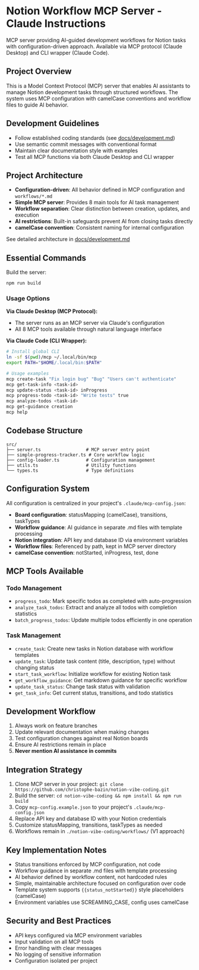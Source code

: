 # Notion Workflow MCP Server - Claude Instructions

MCP server providing AI-guided development workflows for Notion tasks with configuration-driven approach. Available via MCP protocol (Claude Desktop) and CLI wrapper (Claude Code).

## Project Overview

This is a Model Context Protocol (MCP) server that enables AI assistants to manage Notion development tasks through structured workflows. The system uses MCP configuration with camelCase conventions and workflow files to guide AI behavior.

## Development Guidelines

- Follow established coding standards (see [docs/development.md](docs/development.md))
- Use semantic commit messages with conventional format
- Maintain clear documentation style with examples
- Test all MCP functions via both Claude Desktop and CLI wrapper

## Project Architecture

- **Configuration-driven**: All behavior defined in MCP configuration and `workflows/*.md`
- **Simple MCP server**: Provides 8 main tools for AI task management
- **Workflow separation**: Clear distinction between creation, updates, and execution
- **AI restrictions**: Built-in safeguards prevent AI from closing tasks directly
- **camelCase convention**: Consistent naming for internal configuration

See detailed architecture in [docs/development.md](docs/development.md)

## Essential Commands

Build the server:

```bash
npm run build
```

### Usage Options

**Via Claude Desktop (MCP Protocol):**
- The server runs as an MCP server via Claude's configuration
- All 8 MCP tools available through natural language interface

**Via Claude Code (CLI Wrapper):**
```bash
# Install global CLI
ln -sf $(pwd)/mcp ~/.local/bin/mcp
export PATH="$HOME/.local/bin:$PATH"

# Usage examples
mcp create-task "Fix login bug" "Bug" "Users can't authenticate"
mcp get-task-info <task-id>
mcp update-status <task-id> inProgress
mcp progress-todo <task-id> "Write tests" true
mcp analyze-todos <task-id>
mcp get-guidance creation
mcp help
```

## Codebase Structure

```
src/
├── server.ts                 # MCP server entry point
├── simple-progress-tracker.ts # Core workflow logic  
├── config-loader.ts          # Configuration management
├── utils.ts                  # Utility functions
└── types.ts                  # Type definitions
```

## Configuration System

All configuration is centralized in your project's `.claude/mcp-config.json`:
- **Board configuration**: statusMapping (camelCase), transitions, taskTypes
- **Workflow guidance**: AI guidance in separate .md files with template processing
- **Notion integration**: API key and database ID via environment variables
- **Workflow files**: Referenced by path, kept in MCP server directory
- **camelCase convention**: notStarted, inProgress, test, done

## MCP Tools Available

### Todo Management
- `progress_todo`: Mark specific todos as completed with auto-progression
- `analyze_task_todos`: Extract and analyze all todos with completion statistics
- `batch_progress_todos`: Update multiple todos efficiently in one operation

### Task Management
- `create_task`: Create new tasks in Notion database with workflow templates
- `update_task`: Update task content (title, description, type) without changing status
- `start_task_workflow`: Initialize workflow for existing Notion task
- `get_workflow_guidance`: Get markdown guidance for specific workflow
- `update_task_status`: Change task status with validation
- `get_task_info`: Get current status, transitions, and todo statistics

## Development Workflow

1. Always work on feature branches
2. Update relevant documentation when making changes
3. Test configuration changes against real Notion boards
4. Ensure AI restrictions remain in place
5. **Never mention AI assistance in commits**

## Integration Strategy

1. Clone MCP server in your project: `git clone https://github.com/christophe-bazin/notion-vibe-coding.git`
2. Build the server: `cd notion-vibe-coding && npm install && npm run build`
3. Copy `mcp-config.example.json` to your project's `.claude/mcp-config.json`
4. Replace API key and database ID with your Notion credentials
5. Customize statusMapping, transitions, taskTypes as needed
6. Workflows remain in `./notion-vibe-coding/workflows/` (V1 approach)

## Key Implementation Notes

- Status transitions enforced by MCP configuration, not code
- Workflow guidance in separate .md files with template processing
- AI behavior defined by workflow content, not hardcoded rules
- Simple, maintainable architecture focused on configuration over code
- Template system supports `{{status_notStarted}}` style placeholders (camelCase)
- Environment variables use SCREAMING_CASE, config uses camelCase

## Security and Best Practices

- API keys configured via MCP environment variables
- Input validation on all MCP tools
- Error handling with clear messages
- No logging of sensitive information
- Configuration isolated per project